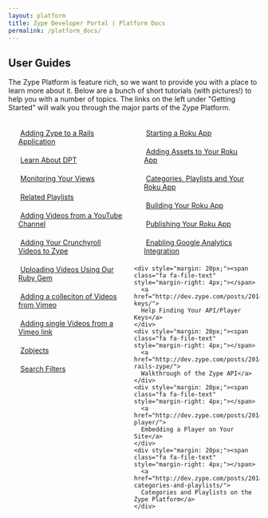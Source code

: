 ```yaml
---
layout: platform
title: Zype Developer Portal | Platform Docs
permalink: /platform_docs/
---
```

## User Guides
The Zype Platform is feature rich, so we want to provide you with a place to learn more about it.
Below are a bunch of short tutorials (with pictures!) to help you with a number of topics. The links on the left under "Getting Started" will walk you through the major parts of the Zype Platform.

<div style="display: inline-flex; width: 100%;">
  <div style="width: 50%;">
    <div style="margin: 20px;"><span class="fa fa-file-text" style="margin-right: 4px;"></span>
      <a href="http://dev.zype.com/posts/2014/10/10/adding-zype-to-rails/">
      Adding Zype to a Rails Application</a>
    </div>
    <div style="margin: 20px;"><span class="fa fa-file-text" style="margin-right: 4px;"></span>
      <a href="http://dev.zype.com/posts/2014/10/17/dpt-from-scratch/">
      Learn About DPT</a>
    </div>
    <div style="margin: 20px;"><span class="fa fa-file-text" style="margin-right: 4px;"></span>
      <a href="http://dev.zype.com/posts/2014/10/20/checking-player-request-logs/">
      Monitoring Your Views</a>
    </div>
    <div style="margin: 20px;"><span class="fa fa-file-text" style="margin-right: 4px;"></span>
      <a href="http://dev.zype.com/posts/2014/10/23/adding-a-playlist-of-related-videos/">
      Related Playlists</a>
    </div>
    <div style="margin: 20px;"><span class="fa fa-file-text" style="margin-right: 4px;"></span>  
      <a href="http://dev.zype.com/posts/2014/11/18/search-youtube-in-zype/">
      Adding Videos from a YouTube Channel</a>
    </div>
    <div style="margin: 20px;"><span class="fa fa-file-text" style="margin-right: 4px;"></span>  
      <a href="http://dev.zype.com/posts/2014/11/19/adding-crunchyroll-as-a-video-source/">
      Adding Your Crunchyroll Videos to Zype</a>
    </div>
    <div style="margin: 20px;"><span class="fa fa-file-text" style="margin-right: 4px;"></span>  
      <a href="http://dev.zype.com/posts/2014/11/20/uploading-vidoes-with-the-zype-cli/">
      Uploading Videos Using Our Ruby Gem</a>
    </div>
    <div style="margin: 20px;"><span class="fa fa-file-text" style="margin-right: 4px;"></span>  
    <a href="/platform_docs/adding_videos/#2">
    Adding a colleciton of Videos from Vimeo</a>
    </div>
    <div style="margin: 20px;"><span class="fa fa-file-text" style="margin-right: 4px;"></span>  
    <a href="/platform_docs/adding_videos/#6">
    Adding single Videos from a Vimeo link</a>
    </div>
    <div style="margin: 20px;"><span class="fa fa-file-text" style="margin-right: 4px;"></span>  
    <a href="http://dev.zype.com/posts/2014/12/04/zobjects-in-the-zype-platform/">
    Zobjects</a>
    </div>
    <div style="margin: 20px;"><span class="fa fa-file-text" style="margin-right: 4px;"></span>  
      <a href="http://dev.zype.com/posts/2014/12/10/filtering-videos-and-playlists/">
      Search Filters</a>
    </div>
  </div>

  <div style="width: 50%;">
  <div style="margin: 20px;"><span class="fa fa-file-text" style="margin-right: 4px;"></span>  
  <a href="http://dev.zype.com/posts/2014/11/25/create-roku-app-on-zype/">
  Starting a Roku App </a>
  </div>
  <div style="margin: 20px;"><span class="fa fa-file-text" style="margin-right: 4px;"></span>
  <a href="http://dev.zype.com/posts/2014/12/03/zype-roku-assets/">
  Adding Assets to Your Roku App</a>
  </div>
    <div style="margin: 20px;"><span class="fa fa-file-text" style="margin-right: 4px;"></span>  
      <a href="http://dev.zype.com/posts/2014/12/03/categories-playlists-zobjects-roku/">
      Categories, Playlists and Your Roku App</a>
    </div>
    <div style="margin: 20px;"><span class="fa fa-file-text" style="margin-right: 4px;"></span>  
      <a href="http://dev.zype.com/posts/2014/11/28/develop-roku-app-with-zype-sdk/">
      Building Your Roku App</a>
    </div>
    <div style="margin: 20px;"><span class="fa fa-file-text" style="margin-right: 4px;"></span>  
      <a href="http://dev.zype.com/posts/2014/11/28/publish-roku-app/">
      Publishing Your Roku App</a>
    </div>
    <div style="margin: 20px;"><span class="fa fa-file-text" style="margin-right: 4px;"></span>  
      <a href="/platform_docs/google_analytics/">
      Enabling Google Analytics Integration</a>
    </div>

    

    <div style="margin: 20px;"><span class="fa fa-file-text" style="margin-right: 4px;"></span>  
      <a href="http://dev.zype.com/posts/2014/12/01/api-keys/">
      Help Finding Your API/Player Keys</a>
    </div>
    <div style="margin: 20px;"><span class="fa fa-file-text" style="margin-right: 4px;"></span>  
      <a href="http://dev.zype.com/posts/2014/11/29/sample-rails-zype/">
      Walkthrough of the Zype API</a>
    </div>
    <div style="margin: 20px;"><span class="fa fa-file-text" style="margin-right: 4px;"></span>  
      <a href="http://dev.zype.com/posts/2014/11/27/embedding-player/">
      Embedding a Player on Your Site</a>
    </div>
    <div style="margin: 20px;"><span class="fa fa-file-text" style="margin-right: 4px;"></span>  
      <a href="http://dev.zype.com/posts/2014/12/04/defining-categories-and-playlists/">
      Categories and Playlists on the Zype Platform</a>
    </div>
    
  </div>
</div>

